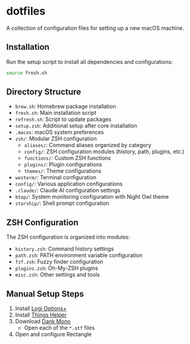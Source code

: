 # dotfiles

A collection of configuration files for setting up a new macOS machine.

## Installation

Run the setup script to install all dependencies and configurations:

```bash
source fresh.sh
```

## Directory Structure

- `brew.sh`: Homebrew package installation
- `fresh.sh`: Main installation script
- `refresh.sh`: Script to update packages
- `setup.zsh`: Additional setup after core installation
- `.macos`: macOS system preferences
- `zsh/`: Modular ZSH configuration
  - `aliases/`: Command aliases organized by category
  - `config/`: ZSH configuration modules (history, path, plugins, etc.)
  - `functions/`: Custom ZSH functions
  - `plugins/`: Plugin configurations
  - `themes/`: Theme configurations
- `wezterm/`: Terminal configuration
- `config/`: Various application configurations
- `.claude/`: Claude AI configuration settings
- `btop/`: System monitoring configuration with Night Owl theme
- `starship/`: Shell prompt configuration

## ZSH Configuration

The ZSH configuration is organized into modules:

- `history.zsh`: Command history settings
- `path.zsh`: PATH environment variable configuration
- `fzf.zsh`: Fuzzy finder configuration
- `plugins.zsh`: Oh-My-ZSH plugins
- `misc.zsh`: Other settings and tools

## Manual Setup Steps

1. Install [Logi Options+](https://www.logitech.com/en-us/software/logi-options-plus.html#customization-app-download)
2. Install [Things Helper](https://culturedcode.com/things/mac/help/things-sandboxing-helper-things3/)
3. Download [Dank Mono](https://app.gumroad.com/d/3e20027692193b28190488bbd8cf0f1f)
   - Open each of the `*.otf` files
4. Open and configure Rectangle

